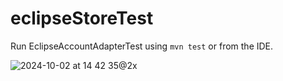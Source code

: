 # eclipseStoreTest

Run EclipseAccountAdapterTest using `mvn test` or from the IDE.

![2024-10-02 at 14 42 35@2x](https://github.com/user-attachments/assets/f4726955-011e-47e3-9119-253acd0744bc)
